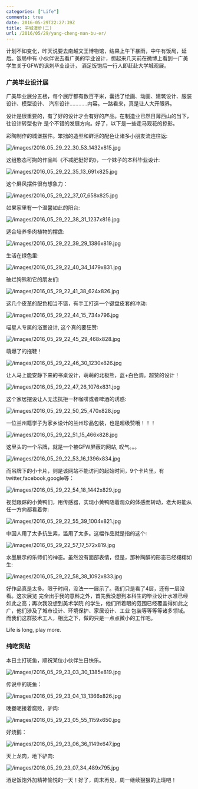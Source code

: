 ```yaml
---
categories: ["Life"]
comments: true
date: 2016-05-29T22:27:39Z
title: 羊城漫步(二)
url: /2016/05/29/yang-cheng-man-bu-er/
---
```


计划不如变化，昨天说要去南越文王博物馆，结果上午下暴雨，中午有饭局，延后。饭局中有
小伙伴说去看广美的毕业设计，想起来几天前在微博上看到一广美学生关于GFW的讽刺毕业设计，
酒足饭饱后一行人即赶赴大学城观展。    

### 广美毕业设计展
广美毕业展分五楼，每个展厅都有数百平米，囊括了绘画、动画、建筑设计、服装设计、模型设计、
汽车设计…………内容。一路看来，真是让人大开眼界。    

设计是很重要的，有了好的设计才会有好的产品。在制造业已然日薄西山的当下，往设计转型也许
是个不错的发展方向。好了，以下是一些走马观花的掠影。    

彩陶制作的城堡摆件。笨拙的造型和鲜活的配色让诸多小朋友流连往返:    

![/images/2016_05_29_22_30_53_1432x815.jpg](/images/2016_05_29_22_30_53_1432x815.jpg)    

这组憨态可掬的作品叫《不减肥挺好的》，一个妹子的本科毕业设计:    

![/images/2016_05_29_22_35_13_691x825.jpg](/images/2016_05_29_22_35_13_691x825.jpg)    

这个屏风摆件很有想象力：    

![/images/2016_05_29_22_37_07_658x825.jpg](/images/2016_05_29_22_37_07_658x825.jpg)    

如果家里有一个温馨如此的阳台:    

![/images/2016_05_29_22_38_31_1237x816.jpg](/images/2016_05_29_22_38_31_1237x816.jpg)    

适合培养多肉植物的摆盘:    

![/images/2016_05_29_22_39_29_1386x819.jpg](/images/2016_05_29_22_39_29_1386x819.jpg)    

生活在绿色里:     

![/images/2016_05_29_22_40_34_1479x831.jpg](/images/2016_05_29_22_40_34_1479x831.jpg)    

破烂狗熊和它的朋友们:    

![/images/2016_05_29_22_41_38_624x826.jpg](/images/2016_05_29_22_41_38_624x826.jpg)    

这几个皮革的配色相当不错，有手工打造一个键盘皮套的冲动:    

![/images/2016_05_29_22_44_15_734x796.jpg](/images/2016_05_29_22_44_15_734x796.jpg)    

喵星人专属的浴室设计, 这个真的要狂赞:    

![/images/2016_05_29_22_45_29_468x828.jpg](/images/2016_05_29_22_45_29_468x828.jpg)    

萌爆了的拖鞋！    

![/images/2016_05_29_22_46_30_1230x826.jpg](/images/2016_05_29_22_46_30_1230x826.jpg)     

让人马上能安静下来的书桌设计，萌萌的北极熊，蓝+白色调。超赞的设计！    

![/images/2016_05_29_22_47_26_1076x831.jpg](/images/2016_05_29_22_47_26_1076x831.jpg)    

这个家居摆设让人无法抗拒一杯咖啡或者啤酒的诱惑:    

![/images/2016_05_29_22_50_25_470x828.jpg](/images/2016_05_29_22_50_25_470x828.jpg)    

一位兰州籍学子为家乡设计的兰州珍品包装，也是超级赞哦！！！   

![/images/2016_05_29_22_51_15_466x828.jpg](/images/2016_05_29_22_51_15_466x828.jpg)    

这里头的一个吊牌，就是一个被GFW屏蔽的网站, 叹气。。。     

![/images/2016_05_29_22_53_16_1396x834.jpg](/images/2016_05_29_22_53_16_1396x834.jpg)    

而吊牌下的小卡片，则是该网站不能访问的起始时间，9个卡片里，有twitter,facebook,google等：    

![/images/2016_05_29_22_54_18_1442x829.jpg](/images/2016_05_29_22_54_18_1442x829.jpg)    

视觉跟踪的小黄鸭们，用传感器，实现小黄鸭随着观众的体感而转动，老大哥能从任一方向都看着你:    

![/images/2016_05_29_22_55_39_1004x821.jpg](/images/2016_05_29_22_55_39_1004x821.jpg)    

中国人用了太多抗生素，滥用了太多。这幅作品就是指的这个:    

![/images/2016_05_29_22_57_17_572x819.jpg](/images/2016_05_29_22_57_17_572x819.jpg)    

水墨展示的乐师们的神态。虽然没有面部表情，但是，那种陶醉的形态已经栩栩如生:    

![/images/2016_05_29_22_58_38_1092x833.jpg](/images/2016_05_29_22_58_38_1092x833.jpg)    


好作品真是太多。限于时间，没法一一展示了。我们只是看了4层，还有一层没看。这次展览
完全出乎我的意料之外，首先我没想到本科生的毕业设计水准已经如此之高；再次我没想到美术学院
的学生，他们所着眼的范围已经覆盖得如此之广，他们涉及了城市设计、环境保护、家居设计、工业
包装等等等等诸多领域。而我们这群技术工人，相比之下，做的只是一点点微小的工作吧。    

Life is long, play more.     

### 纯吃货贴
本日主打斑鱼，顺祝某位小伙伴生日快乐。    

![/images/2016_05_29_23_03_30_1385x819.jpg](/images/2016_05_29_23_03_30_1385x819.jpg)    

传说中的斑鱼：    

![/images/2016_05_29_23_04_13_1366x826.jpg](/images/2016_05_29_23_04_13_1366x826.jpg)    

晚餐呢接着腐败，驴肉:   

![/images/2016_05_29_23_05_55_1159x650.jpg](/images/2016_05_29_23_05_55_1159x650.jpg)    

好烧鹅：   

![/images/2016_05_29_23_06_36_1149x647.jpg](/images/2016_05_29_23_06_36_1149x647.jpg)    

天上龙肉，地下驴肉:    

![/images/2016_05_29_23_07_34_489x795.jpg](/images/2016_05_29_23_07_34_489x795.jpg)    



酒足饭饱外加精神愉悦的一天！好了，周末再见，周一继续狠狠的上班吧！    


